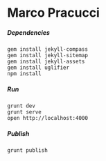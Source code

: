 # Marco Pracucci


##### Dependencies

```
gem install jekyll-compass
gem install jekyll-sitemap
gem install jekyll-assets
gem install uglifier
npm install
```

##### Run

```
grunt dev
grunt serve
open http://localhost:4000
```

##### Publish

```
grunt publish
```

